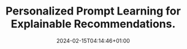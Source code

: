 ---
title: "Personalized Prompt Learning for Explainable Recommendations."
date: 2024-02-15T04:14:46+01:00
draft: False
cover:
    image: 
    alt: 
tags: ['Papers', 'RecSys']
Categories: ['NLP','RecSys']
---